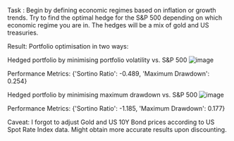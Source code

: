 Task : Begin by defining economic regimes based on inflation or growth trends. Try to find the optimal hedge for the S&P 500 depending on which economic regime you are in. The hedges will be a mix of gold and US treasuries. 

Result: Portfolio optimisation in two ways:

Hedged portfolio by minimising portfolio volatility vs. S&P 500
![image](https://github.com/user-attachments/assets/a3458c6d-46de-46a3-bdba-aeb9343e762a)

Performance Metrics: {'Sortino Ratio': -0.489, 'Maximum Drawdown': 0.254}


Hedged portfolio by minimising maximum drawdown vs. S&P 500
![image](https://github.com/user-attachments/assets/39e448ca-fd11-443a-9d75-1eac416beb94)

Performance Metrics: {'Sortino Ratio': -1.185, 'Maximum Drawdown': 0.177}

Caveat: I forgot to adjust Gold and US 10Y Bond prices according to US Spot Rate Index data. Might obtain more accurate results upon discounting.
